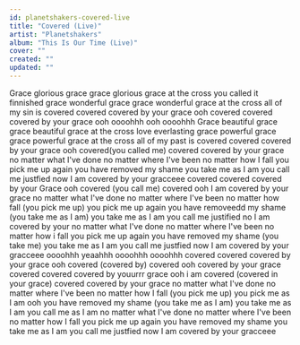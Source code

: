 ```yaml
---
id: planetshakers-covered-live
title: "Covered (Live)"
artist: "Planetshakers"
album: "This Is Our Time (Live)"
cover: ""
created: ""
updated: ""
---
```


Grace glorious grace
grace glorious grace
at the cross you called it finnished
grace wonderful grace
grace wonderful grace
at the cross all of my sin is
covered
covered
covered by your grace ooh
covered
covered
covered by your grace
ooh oooohhh
ooh oooohhh
Grace beautiful grace
grace beautiful grace
at the cross love everlasting
grace powerful grace
grace powerful grace
at the cross all of my past is
covered
covered
covered by your grace ooh
covered(you called me)
covered
covered by your grace
no matter what I've done
no matter where I've been
no matter how I fall
you pick me up again
you have removed my shame
you take me as I am
you call me justfied
now I am covered by your gracceee
covered
covered
covered by your Grace ooh
covered (you call me)
covered
ooh I am covered by your grace
no matter what I've done
no matter where I've been
no matter how fall
(you pick me up) you pick me up again
you have removeedd my shame
(you take me as I am) you take me as I am
you call me justified
no I am covered by your
no matter what I've done
no matter where I've been
no matter how i fall
you pick me up again
you have removed my shame
(you take me) you take me as I am
you call me justfied
now I am covered by your gracceee
oooohhh yeaahhh oooohhh oooohhh
covered
covered
covered by your grace ooh
covered (covered by)
covered ooh
covered by your grace
covered
covered
covered by youurrr grace ooh
i am covered (covered in your grace)
covered
covered by your grace
no matter what I've done
no matter where I've been
no matter how I fall
(you pick me up) you pick me as I am ooh
you have removed my shame
(you take me as I am) you take me as I am
you call me as I am
no matter what I've done
no matter where I've been
no matter how I fall
you pick me up again
you have removed my shame
you take me as I am
you call me justfied
now I am covered by your gracceee